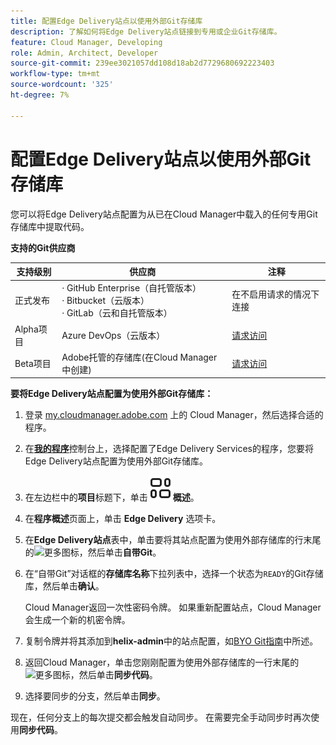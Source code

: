 ```yaml
---
title: 配置Edge Delivery站点以使用外部Git存储库
description: 了解如何将Edge Delivery站点链接到专用或企业Git存储库。
feature: Cloud Manager, Developing
role: Admin, Architect, Developer
source-git-commit: 239ee3021057dd108d18ab2d7729680692223403
workflow-type: tm+mt
source-wordcount: '325'
ht-degree: 7%

---
```



# 配置Edge Delivery站点以使用外部Git存储库

您可以将Edge Delivery站点配置为从已在Cloud Manager中载入的任何专用Git存储库中提取代码。

**支持的Git供应商**

| 支持级别 | 供应商 | 注释 |
| --- | --- | --- |
| 正式发布 | · GitHub Enterprise（自托管版本）<br>· Bitbucket（云版本）<br>· GitLab（云和自托管版本） | 在不启用请求的情况下连接 |
| Alpha项目 | Azure DevOps（云版本） | [请求访问](mailto:grp-cloudmanager_byog@adobe.com) |
| Beta项目 | Adobe托管的存储库(在Cloud Manager中创建) | [请求访问](mailto:grp-cloudmanager_byog@adobe.com) |

**要将Edge Delivery站点配置为使用外部Git存储库：**

1. 登录 [my.cloudmanager.adobe.com](https://my.cloudmanager.adobe.com/) 上的 Cloud Manager，然后选择合适的程序。

1. 在&#x200B;**[我的程序](/help/implementing/cloud-manager/navigation.md#my-programs)**&#x200B;控制台上，选择配置了Edge Delivery Services的程序，您要将Edge Delivery站点配置为使用外部Git存储库。

1. 在左边栏中的&#x200B;**项目**&#x200B;标题下，单击&#x200B;**![概述图标](/help/implementing/cloud-manager/edge-delivery/assets/overview.svg)概述**。

1. 在&#x200B;**程序概述**&#x200B;页面上，单击 **Edge Delivery** 选项卡。

1. 在&#x200B;**Edge Delivery站点**&#x200B;表中，单击要将其站点配置为使用外部存储库的行末尾的![更多图标](https://spectrum.adobe.com/static/icons/workflow_18/Smock_More_18_N.svg)，然后单击&#x200B;**自带Git**。

1. 在“自带Git”对话框的&#x200B;**存储库名称**&#x200B;下拉列表中，选择一个状态为`READY`的Git存储库，然后单击&#x200B;**确认**。

   Cloud Manager返回一次性密码令牌。 如果重新配置站点，Cloud Manager会生成一个新的机密令牌。

1. 复制令牌并将其添加到&#x200B;**helix-admin**&#x200B;中的站点配置，如[BYO Git指南](https://www.aem.live/developer/byo-git)中所述。

1. 返回Cloud Manager，单击您刚刚配置为使用外部存储库的一行末尾的![更多图标](https://spectrum.adobe.com/static/icons/workflow_18/Smock_More_18_N.svg)，然后单击&#x200B;**同步代码**。

1. 选择要同步的分支，然后单击&#x200B;**同步**。

现在，任何分支上的每次提交都会触发自动同步。 在需要完全手动同步时再次使用&#x200B;**同步代码**。

